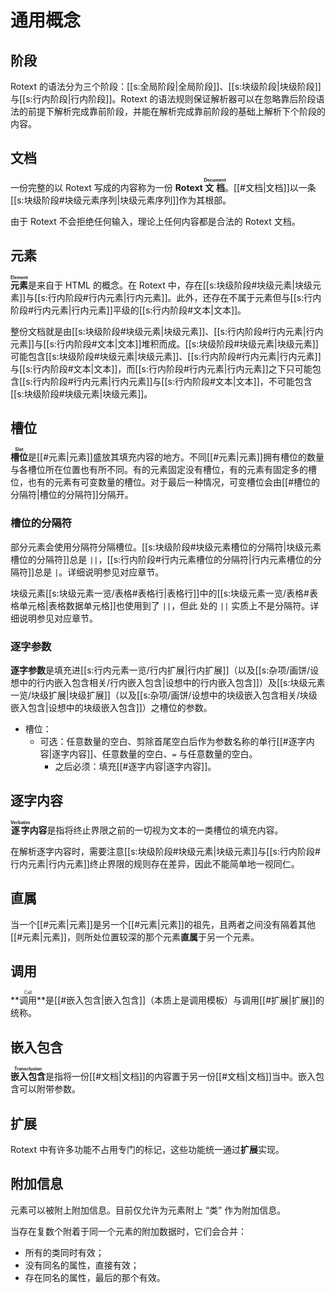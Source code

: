 # 通用概念

## 阶段

Rotext
的语法分为三个阶段：[[s:全局阶段|全局阶段]]、[[s:块级阶段|块级阶段]]与[[s:行内阶段|行内阶段]]。<wbr />
Rotext 的语法规则保证解析器可以在忽略靠后阶段语法的前提下解析完成靠前阶<wbr />
段，并能在解析完成靠前阶段的基础上解析下个阶段的内容。

## 文档

一份完整的以 Rotext 写成的内容称为一份 **Rotext <ruby>文档<rt>Document<wbr />
</rt></ruby>**。[[#文档|文档]]以一条[[s:块级阶段#块级元素序列|块级元素序列]]作为其根部。

由于 Rotext 不会拒绝任何输入，理论上任何内容都是合法的 Rotext 文档。

## 元素

**<ruby>元素<rt>Element</rt></ruby>**&#x200B;是来自于 HTML 的概念。在 <wbr />
Rotext
中，存在[[s:块级阶段#块级元素|块级元素]]与[[s:行内阶段#行内元素|行内元素]]。此外，还存在不属于元素但与<wbr />
[[s:行内阶段#行内元素|行内元素]]平级的[[s:行内阶段#文本|文本]]。

整份文档就是由[[s:块级阶段#块级元素|块级元素]]、[[s:行内阶段#行内元素|行内元素]]与[[s:行内阶段#文本|文本]]堆积而成。[[s:块级阶段#块级元素|块级元素]]<wbr />
可能包含[[s:块级阶段#块级元素|块级元素]]、[[s:行内阶段#行内元素|行内元素]]与[[s:行内阶段#文本|文本]]，而[[s:行内阶段#行内元素|行内元素]]之下只可能包<wbr />
含[[s:行内阶段#行内元素|行内元素]]与[[s:行内阶段#文本|文本]]，不可能包含[[s:块级阶段#块级元素|块级元素]]。

## 槽位

**<ruby>槽位<rt>Slot</rt></ruby>**&#x200B;是[[#元素|元素]]盛放其填充内容的地<wbr />
方。不同[[#元素|元素]]拥有槽位的数量与各槽位所在位置也有所不同。有的元素固定没<wbr />
有槽位，有的元素有固定多的槽位，也有的元素有可变数量的槽位。对于最后一种<wbr />
情况，可变槽位会由[[#槽位的分隔符|槽位的分隔符]]分隔开。

<!--
后文在给出各[[#元素|元素]]的语法形式时，会用形如 `<NAME:TYPE>` 这样的标记标出用<wbr />
于对应槽位的指代名称（`NAME`）与该槽位填充内容的种类（`TYPE`）。示例：在 <wbr />
`[[s:<页面名:行内逐字>|<显示名:行内序列>]]` 中有两个槽位，第一个槽位会被称<wbr />
作 “页面名”，填充[[s:行内逐字|行内逐字]]，第二个槽位会被称作 “显示名”，填充[[s:行内阶段#行内序列|行内序列]]。
-->

### 槽位的分隔符

部分元素会使用分隔符分隔槽位。[[s:块级阶段#块级元素槽位的分隔符|块级元素槽位的分隔符]]总是
`||`，<wbr /> [[s:行内阶段#行内元素槽位的分隔符|行内元素槽位的分隔符]]总是
`|`。详细说明参见对应章节。

块级元素[[s:块级元素一览/表格#表格行|表格行]]中的[[s:块级元素一览/表格#表格单元格|表格数据单元格]]也使用到了
`||`，但此<wbr /> 处的 `||` 实质上不是分隔符。详细说明参见对应章节。

### 逐字参数

**逐字参数**是填充进[[s:行内元素一览/行内扩展|行内扩展]]（以及[[s:杂项/画饼/设想中的行内嵌入包含相关/行内嵌入包含|设想中的行内嵌入包含]]）及[[s:块级元素一览/块级扩展|块级扩展]]（以及[[s:杂项/画饼/设想中的块级嵌入包含相关/块级嵌入包含|设想中的块级嵌入包含]]）之槽位的参数。

- 槽位：
  - 可选：任意数量的空白、剪除首尾空白后作为参数名称的单行[[#逐字内容|逐字内容]]、<wbr />
    任意数量的空白、`=` 与任意数量的空白。
    - 之后必须：填充[[#逐字内容|逐字内容]]。

## 逐字内容

**<ruby>逐字<rt>Verbatim</rt></ruby>内容**是指将终止界限之前的一切视为文<wbr />
本的一类槽位的填充内容。

在解析逐字内容时，需要注意[[s:块级阶段#块级元素|块级元素]]与[[s:行内阶段#行内元素|行内元素]]终止界限的规则存在差<wbr />
异，因此不能简单地一视同仁。

## 直属

当一个[[#元素|元素]]是另一个[[#元素|元素]]的祖先，且两者之间没有隔着其他[[#元素|元素]]，<wbr />
则所处位置较深的那个元素**直属**于另一个元素。

## 调用

**<ruby>调用<rt>Call</rt></ruby>**是[[#嵌入包含|嵌入包含]]（本质上是调用模板）与<wbr />
调用[[#扩展|扩展]]的统称。

## 嵌入包含

**<ruby>嵌入包含<rt>Transclusion</rt></ruby>**&#x200B;是指将一份[[#文档|文档]]<wbr />
的内容置于另一份[[#文档|文档]]当中。嵌入包含可以附带参数。

## 扩展

Rotext 中有许多功能不占用专门的标记，这些功能统一通过**扩展**实现。

## 附加信息

元素可以被附上附加信息。目前仅允许为元素附上 “类” 作为附加信息。

当存在复数个附着于同一个元素的附加数据时，它们会合并：

- 所有的类同时有效；
- 没有同名的属性，直接有效；
- 存在同名的属性，最后的那个有效。
